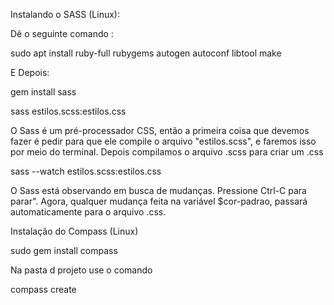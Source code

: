 Instalando o SASS (Linux):

Dê o seguinte comando :

sudo apt install ruby-full rubygems autogen autoconf libtool make

E Depois:

gem install sass

sass estilos.scss:estilos.css

O Sass é um pré-processador CSS, então a primeira coisa que devemos fazer é pedir para que ele compile o arquivo "estilos.scss", e faremos isso por meio do terminal. Depois compilamos o arquivo .scss para criar um .css

sass --watch estilos.scss:estilos.css 

O Sass está observando em busca de mudanças. Pressione Ctrl-C para parar". Agora, qualquer mudança feita na variável $cor-padrao, passará automaticamente para o arquivo .css.

Instalação do Compass (Linux)

sudo gem install compass

Na pasta d projeto use o comando

compass create